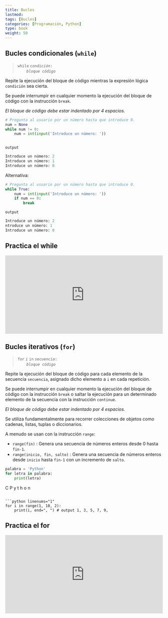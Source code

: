 ```yaml
---
title: Bucles
lastmod: 
tags: [Bucles]
categories: [Programación, Python]
type: book
weight: 50
---
```


## Bucles condicionales (`while`)

> `while` _`condición`_`:`  
&ensp;&ensp;&ensp;&ensp;_`bloque código`_ 

Repite la ejecución del bloque de código mientras la expresión lógica `condición` sea cierta.

Se puede interrumpir en cualquier momento la ejecución del bloque de código con la instrucción `break`.

<i class="fa fa-exclamation-triangle" style="color:red;"></i> _El bloque de código debe estar indentado por 4 espacios._

```python linenums="1"
# Pregunta al usuario por un número hasta que introduce 0.
num = None
while num != 0:
    num = int(input('Introduce un número: '))
 
```
`output`
```python 
Introduce un número: 2
Introduce un número: 1
Introduce un número: 0
```

Alternativa:

```python linenums="1"
# Pregunta al usuario por un número hasta que introduce 0.
while True:
    num = int(input('Introduce un número: '))
    if num == 0:
        break
```
`output`
```python 
Introduce un número: 2
ntroduce un número: 1
Introduce un número: 0
```
## Practica el while
<iframe frameborder="0" width="100%" height="250px" src="https://replit.com/@jorgelgpz/python-while?embed=true"></iframe>

## Bucles iterativos (`for`)

> `for` _`i`_ `in` _`secuencia`_`:`   
&ensp;&ensp;&ensp;&ensp;_`bloque código`_  

Repite la ejecución del bloque de código para cada elemento de la secuencia `secuencia`, asignado dicho elemento a `i` en cada repetición.

Se puede interrumpir en cualquier momento la ejecución del bloque de código con la instrucción `break` o saltar la ejecución para un determinado elemento de la secuencia con la instrucción `continue`.

<i class="fa fa-exclamation-triangle" style="color:red;"></i> _El bloque de código debe estar indentado por 4 espacios._

Se utiliza fundamentalmente para recorrer colecciones de objetos como cadenas, listas, tuplas o diccionarios.

A menudo se usan con la instrucción `range`:

- `range(fin)` : Genera una secuencia de números enteros desde 0 hasta `fin-1`.
- `range(inicio, fin, salto)` : Genera una secuencia de números enteros desde `inicio` hasta `fin-1` con un incremento de `salto`.

```python linenums="1"
palabra = 'Python'
for letra in palabra:
    print(letra)
```
C
P
y
t
h
o
n
```

```python linenums="1"
for i in range(1, 10, 2):
    print(i, end=", ") # output 1, 3, 5, 7, 9,
```
## Practica el for
<iframe frameborder="0" width="100%" height="250px" src="https://replit.com/@jorgelgpz/python-for?embed=true"></iframe>
